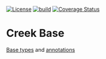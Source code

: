 [![License](https://img.shields.io/badge/License-Apache%202.0-blue.svg)](https://opensource.org/licenses/Apache-2.0)
[![build](https://github.com/creek-service/creek-base/actions/workflows/gradle.yml/badge.svg)](https://github.com/creek-service/creek-base/actions/workflows/gradle.yml)
[![Coverage Status](https://coveralls.io/repos/github/creek-service/creek-base/badge.svg?branch=main)](https://coveralls.io/github/creek-service/creek-base?branch=main)

# Creek Base

[Base types](type) and [annotations](annotation)
